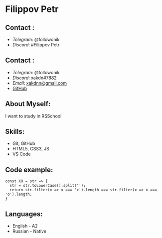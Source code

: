 # Filippov Petr

## Contact :

- *Telegram*: @followonik
- *Discord*: #Filippov Petr

## Contact :

- *Telegram*: @followonik
- *Discord*: xakdn#7882
- *Email*: <xakdnn@gmail.com>
- [GitHub](https://github.com/Zakroll)

## About Myself:
I want to study in RSSchool

## Skills:
+ Git, GitHub
+ HTML5, CSS3, JS
+ VS Code

## Code example:
```
const XO = str => {
  str = str.toLowerCase().split('');
  return str.filter(x => x === 'x').length === str.filter(x => x === 'o').length;
}

```
## Languages:
- English - A2
- Russian - Native 
